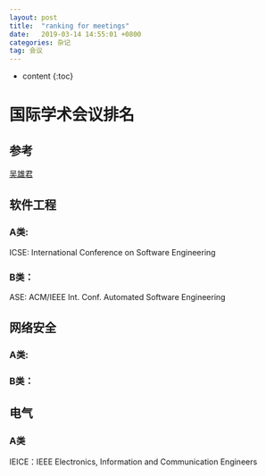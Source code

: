 ```yaml
---
layout: post
title:  "ranking for meetings"
date:   2019-03-14 14:55:01 +0800
categories: 杂记
tag: 会议
---
```

* content
{:toc}


# 国际学术会议排名

## 参考

[吴雄君](https://xjwusjtu.com/2018/05/12/%E5%90%84%E5%AD%A6%E7%A7%91%E9%A1%B6%E7%BA%A7%E5%9B%BD%E9%99%85%E4%BC%9A%E8%AE%AE%E5%88%86%E7%B1%BB/)

## 软件工程

### A类:
ICSE: International Conference on Software Engineering

### B类：

ASE: ACM/IEEE Int. Conf. Automated Software Engineering

## 网络安全

### A类:

### B类：

## 电气

### A类

IEICE：IEEE Electronics, Information and Communication Engineers